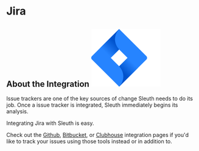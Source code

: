 # Jira

## About the Integration ![](../.gitbook/assets/jira-software-2x-blue%20%281%29.png) 

Issue trackers are one of the key sources of change Sleuth needs to do its job. Once a issue tracker is integrated, Sleuth immediately begins its analysis.

Integrating Jira with Sleuth is easy.

Check out the [Github](github.md), [Bitbucket](bitbucket.md), or [Clubhouse](clubhouse.md) integration pages if you'd like to track your issues using those tools instead or in addition to. 

